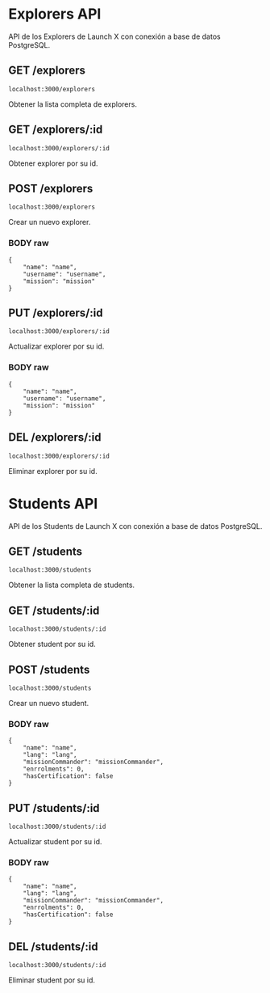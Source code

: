 # Explorers API

API de los Explorers de Launch X con conexión a base de datos PostgreSQL.

## GET /explorers

`localhost:3000/explorers`

Obtener la lista completa de explorers.

## GET /explorers/:id

`localhost:3000/explorers/:id`

Obtener explorer por su id.

## POST /explorers

`localhost:3000/explorers`

Crear un nuevo explorer.

### BODY raw

```
{
    "name": "name",
    "username": "username",
    "mission": "mission"
}
```

## PUT /explorers/:id

`localhost:3000/explorers/:id`

Actualizar explorer por su id.

### BODY raw

```
{
    "name": "name",
    "username": "username",
    "mission": "mission"
}
```

## DEL /explorers/:id

`localhost:3000/explorers/:id`

Eliminar explorer por su id.

# Students API

API de los Students de Launch X con conexión a base de datos PostgreSQL.

## GET /students

`localhost:3000/students`

Obtener la lista completa de students.

## GET /students/:id

`localhost:3000/students/:id`

Obtener student por su id.

## POST /students

`localhost:3000/students`

Crear un nuevo student.

### BODY raw

```
{
    "name": "name",
    "lang": "lang",
    "missionCommander": "missionCommander",
    "enrrolments": 0,
    "hasCertification": false
}
```

## PUT /students/:id

`localhost:3000/students/:id`

Actualizar student por su id.

### BODY raw

```
{
    "name": "name",
    "lang": "lang",
    "missionCommander": "missionCommander",
    "enrrolments": 0,
    "hasCertification": false
}
```

## DEL /students/:id

`localhost:3000/students/:id`

Eliminar student por su id.
